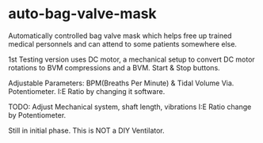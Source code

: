 # auto-bag-valve-mask
Automatically controlled bag valve mask which helps free up trained medical personnels and can attend to some patients somewhere else. 

1st Testing version uses DC motor, a mechanical setup to convert DC motor rotations to BVM compressions and a BVM. Start & Stop buttons. 

Adjustable Parameters: 
BPM(Breaths Per Minute) & Tidal Volume Via. Potentiometer. 
I:E Ratio by changing it software. 

TODO:
Adjust Mechanical system, shaft length, vibrations 
I:E Ratio change by Potentiometer.

Still in initial phase. This is NOT a DIY Ventilator. 
